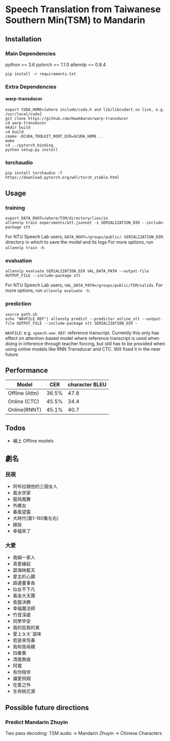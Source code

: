 # Speech Translation from Taiwanese Southern Min(TSM) to Mandarin

## Installation
### Main Dependencies
python >= 3.6
pytorch == 1.1.0
allennlp == 0.8.4
```=bash
pip install -r requirements.txt
```
### Extra Dependencies
#### warp-transducer
```=bash
export CUDA_HOME=[where include/cuda.h and lib/libcudart.so live, e.g. /usr/local/cuda]
git clone https://github.com/HawkAaron/warp-transducer
cd warp-transducer
mkdir build
cd build
cmake -DCUDA_TOOLKIT_ROOT_DIR=$CUDA_HOME ..
make
cd ../pytorch_binding
python setup.py install
```
### torchaudio
```=bash
pip install torchaudio -f https://download.pytorch.org/whl/torch_stable.html
```

## Usage

### training

```=bash
export DATA_ROOT=/where/TSM/directory/lies/in
allennlp train experiments/att.jsonnet -s SERIALIZATION_DIR --include-package stt
```
For NTU Speech Lab users, `DATA_ROOT=/groups/public/`.
`SERIALIZATION_DIR`: directory in which to save the model and its logs
For more options, run `allennlp train -h`.
### evaluation
```=bash
allennlp evaluate SERIALIZATION_DIR VAL_DATA_PATH --output-file OUTPUT_FILE --include-package stt
```
For NTU Speech Lab users, `VAL_DATA_PATH=/groups/public/TSM/valids`.
For more options, run `allennlp evaluate -h`.

### prediction
```=bash
source path.sh
echo "WAVFILE REF"| allennlp predict --predictor online_stt --output-file OUTPUT_FILE --include-package stt SERIALIZATION_DIR -
```
`WAVFILE`: e.g. `speech.wav`.
`REF`: reference transcript. Currently this only has effect on attention-based model where reference transcript is used when doing in inference through teacher forcing, but still has to be provided when using online models like RNN Transducer and CTC. Will fixed it in the near future.
## Performance
| Model | CER | character BLEU |
| ----- | --- | ----- |
| Offline (Attn) | 36.5% | 47.8|
| Online (CTC) | 45.5% | 34.4 |
| Online(RNNT) | 45.1% | 40.7 |

## Todos
- 補上 Offline models

## 劇名

### 民視 
- 阿布拉跟他的三個女人
- 風水世家
- 龍飛鳳舞
- 外鄉女
- 春風望露
- 大時代(第1-160集左右)
- 嫁妝
- 幸福來了

### 大愛
- 我綿一家人
- 真愛緣起
- 碧海映藍天
- 愛主的心願
- 路邊董事長
- 仙女不下凡
- 黃金大天團
- 長盤決勝
- 幸福魔法師
- 竹音深處
- 同學早安
- 我的尪我的某
- 愛上ㄆㄤˋ滋味
- 若是來恆春
- 我和我母親
- 四重奏
- 清風無痕
- 阿寬
- 有你陪伴
- 讓愛飛翔
- 在愛之外
- 生命桃花源


## Possible future directions
### Predict Mandarin Zhuyin
Two pass decoding:
TSM audio -> Mandarin Zhuyin -> Chinese Characters
